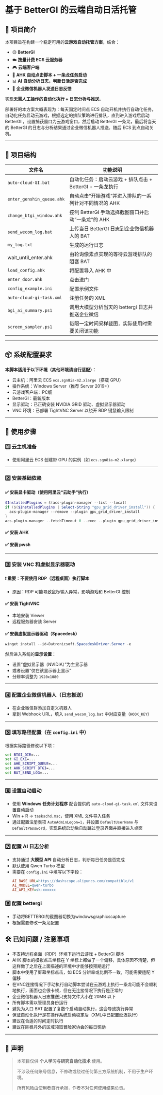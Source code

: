 # 基于 BetterGI 的云端自动日活托管

## 🧩 项目简介

本项目旨在构建一个稳定可用的**云游戏自动托管方案**，结合：

- 🟡 **BetterGI**
- ☁️ **按量计费 ECS 云服务器**
- 🎮 **云端客户端**
- 🧠 **AHK 自动点击脚本 + 一条龙任务启动**
- 📊 **AI 自动分析日志，判断日活是否完成**
- 🤖 **企业微信机器人发送日志反馈**

实现**无需人工操作的自动化执行 + 日志分析与推送**。

部署好的本方案大概表现为：每天固定时间点 ECS 自动开机并执行自动化任务，自动化任务启动云游戏，根据选定的排队策略进行排队，直到进入游戏后启动 BetterGI ，设置捕获窗口为云游戏窗口，然后启动 BetterGI 一条龙，最后将当天的 BetterGI 的日志与分析结果通过企业微信机器人推送，随后 ECS 到点自动关机。

---

## 📌 项目结构

| 文件名                    | 功能说明                                                  |
| ------------------------- | --------------------------------------------------------- |
| `auto-cloud-GI.bat`       | 自动化任务：启动云游戏 + 排队点击 + BetterGI + 一条龙执行 |
| `enter_genshin_queue.ahk` | 自动点击“开始游戏”并进入排队的一系列针对不同情况的 AHK    |
| `change_btgi_window.ahk`  | 控制 BetterGI 手动选择截图窗口并启动“一条龙”的 AHK        |
| `send_wecom_log.bat`      | 上传当日 BetterGI 日志到企业微信机器人的 BAT              |
| `my_log.txt`              | 生成的运行日志                                            |
| wait_until_enter.ahk      | 由轮询像素点实现的等待云游戏排队的阻塞 BAT                |
| `load_config.ahk`         | 将配置导入 AHK 中                                         |
| `enter_door.ahk`          | 点击进门                                                  |
| `config_example.ini`      | 配置示例文件                                              |
| `auto-cloud-gi-task.xml`  | 注册任务的 XML                                            |
| `bgi_ai_summary.ps1`      | 调用大模型分析当天的 bettergi 日志并推送企业微信          |
| `screen_sampler.ps1`      | 每隔一定时间采样截图，实际使用时需要关闭该功能            |

---

## 📦 系统配置要求

**本脚本适用于以下环境（其他环境请自行适配）**：

- 云主机：阿里云 ECS `ecs.sgn8ia-m2.xlarge`（搭载 GPU）
- 操作系统：Windows Server（推荐 Server 2019+）
- 云游戏客户端：PC版
- BetterGI：最新版本
- 显示驱动：已正确安装 NVIDIA GRID 驱动、虚拟显示器驱动
- VNC 环境：已部署 TightVNC Server 以绕开 RDP 键鼠输入限制

---

## 🚀 使用步骤

### 1️⃣ 云主机准备

- 使用阿里云 ECS 创建带 GPU 的实例（如 `ecs.sgn8ia-m2.xlarge`）

---

### 2️⃣ 安装基础依赖

#### ✅ 安装显卡驱动（使用阿里云“云助手”执行）

```powershell
$InstalledPlugins = $(acs-plugin-manager --list --local)
if ($($InstalledPlugins | Select-String "gpu_grid_driver_install")) {
  acs-plugin-manager --remove --plugin gpu_grid_driver_install
}
acs-plugin-manager --fetchTimeout 0 --exec --plugin gpu_grid_driver_install
```

#### ✅ 安装 AHK

#### ✅ 安装 pwsh

---

### 3️⃣ 安装 VNC 和虚拟显示器驱动

#### ❗ 重要：不要使用 RDP（远程桌面）执行脚本

- 原因：RDP 可能导致鼠标输入异常，影响游戏和 BetterGI 控制

#### ✅ 安装 TightVNC

- 本地安装 Viewer
- 远程服务器安装 Server

#### ✅ 安装虚拟显示器驱动（Spacedesk）

```powershell
winget install --id=Datronicsoft.SpacedeskDriver.Server -e
```

然后进入系统的**显示设置**：

- 设置“虚拟显示器（NVIDIA）”为主显示器
- 或者设置“仅在该显示器上显示”
- 分辨率调整为 `1920x1080`

---

### 4️⃣ 配置企业微信机器人（日志推送）

- 在企业微信群添加自定义机器人
- 拿到 Webhook URL，填入 `send_wecom_log.bat` 中对应变量（`HOOK_KEY`）

---

### 5️⃣ 填写路径配置（在 `config.ini` 中）

根据实际路径修改以下项：

```bat
set BTGI_DIR=...
set GI_EXE=...
set AHK_SCRIPT_QUEUE=...
set AHK_SCRIPT_BTGI=...
set BAT_SEND_LOG=...
```

---

### 6️⃣ 设置自动启动

- 使用 **Windows 任务计划程序** 配合提供的 `auto-cloud-gi-task.xml` 文件来设置自动启动
- Win + R → `taskschd.msc`，使用 XML 文件导入任务
- 通过配置注册表项 `AutoAdminLogon=1`，并设置 `DefaultUserName` 与 `DefaultPassword`，实现系统启动后自动跳过登录界面并直接进入桌面

---

### 7️⃣ 配置 AI 日志分析

- 支持通过 **大模型 API** 自动分析日志，判断每日任务是否完成  
- 默认使用 Qwen Turbo 模型
- 需要在 `config.ini` 中填写以下字段：  
  ```ini
  AI_BASE_URL=https://dashscope.aliyuncs.com/compatible/v1
  AI_MODEL=qwen-turbo
  AI_API_KEY=sk-xxxxxx 
  ```

### 8️⃣ 配置 bettergi

- 手动将BETTERGI的截图器切换为windowsgraphicscapture
- 根据需要修改一条龙配置

## 🛠 已知问题 / 注意事项

- 不支持远程桌面（RDP）环境下运行云游戏 + BetterGI 脚本
- AHK 脚本的模拟点击坐标在 Y 坐标上都做了一个偏移，具体原因不清楚，但这样做了之后在上面描述的环境中才能够按预期运行
- 脚本中使用了屏幕坐标点击，如 ECS 分辨率或比例不一致，可能需要适配 Y 偏移
- 在VNC连接情况下手动执行自动脚本尝试在云游戏上执行一条龙可能不会顺利地执行，画面也会很卡顿，但在无连接情况下执行是正常的
- 企业微信机器人日志推送只支持文件大小在 20MB 以下
- 所有脚本需以管理员身份运行
- 避免为入口 BAT 配置了复数个启动自动执行，这会导致执行异常
- 保证自动化执行是在操作系统启动稳定后（XML中已配置延迟执行）
- 建议在合适的时间定时执行
- 建议在除枫丹外的区域领取冒险家协会的每日奖励

---

## 💬 声明

> 本项目仅供 **个人学习与研究自动化技术** 使用。
>
> 不涉及任何账号信息，不修改或绕过任何第三方系统机制，不用于生产环境。
>
> 所有风险由使用者自行承担，作者不对任何使用结果负责。
